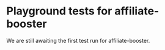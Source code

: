 # Playground tests for affiliate-booster
We are still awaiting the first test run for affiliate-booster.

